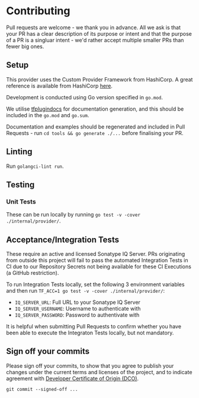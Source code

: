 # Contributing

Pull requests are welcome - we thank you in advance. All we ask is that your PR has a clear description of its purpose or intent and that the purpose of a PR is a singluar intent - we'd rather accept multiple smaller PRs than fewer big ones.

## Setup

This provider uses the Custom Provider Framework from HashiCorp. A great reference is available from HashiCorp [here](https://developer.hashicorp.com/terraform/tutorials/providers-plugin-framework/providers-plugin-framework-provider).

Development is conducted using Go version specified in `go.mod`.

We utilise [tfplugindocs](github.com/hashicorp/terraform-plugin-docs/cmd/tfplugindocs) for documentation generation, and this should be included in the `go.mod` and `go.sum`.

Documentation and examples should be regenerated and included in Pull Requests - run `cd tools && go generate ./...` before finalising your PR.

## Linting

Run `golangci-lint run`.

## Testing

### Unit Tests

These can be run locally by running `go test -v -cover ./internal/provider/`.

## Acceptance/Integration Tests

These require an active and licensed Sonatype IQ Server. PRs originating from outside this project will fail to pass the automated Integration Tests in CI due to our Repository Secrets not being available for these CI Executions (a GitHub restriction).

To run Integration Tests locally, set the following 3 environment variables and then run `TF_ACC=1 go test -v -cover ./internal/provider/`:
- `IQ_SERVER_URL`: Full URL to your Sonatype IQ Server
- `IQ_SERVER_USERNAME`: Username to authenticate with
- `IQ_SERVER_PASSWORD`: Password to authentivate with

It is helpful when submitting Pull Requests to confirm whether you have been able to execute the Integraton Tests locally, but not mandatory.

## Sign off your commits

Please sign off your commits, to show that you agree to publish your changes under the current terms and licenses of the project, and to indicate agreement with [Developer Certificate of Origin (DCO)](https://developercertificate.org/).

```shell
git commit --signed-off ...
```
